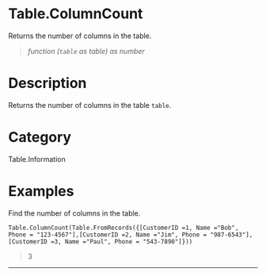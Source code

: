 ﻿# Table.ColumnCount
Returns the number of columns in the table.
> _function (<code>table</code> as table) as number_
# Description 
Returns the number of columns in the table <code>table</code>.

# Category 
Table.Information
# Examples 
Find the number of columns in the table.
```
Table.ColumnCount(Table.FromRecords({[CustomerID =1, Name ="Bob", Phone = "123-4567"],[CustomerID =2, Name ="Jim", Phone = "987-6543"],[CustomerID =3, Name ="Paul", Phone = "543-7890"]}))
```
> 3
***
